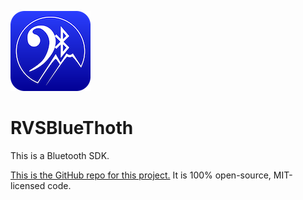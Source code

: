 ![Icon](https://github.com/RiftValleySoftware/BlueVanClef/raw/master/icon.png)

RVSBlueThoth
=

This is a Bluetooth SDK.

[This is the GitHub repo for this project.](https://github.com/RiftValleySoftware/BlueVanClef/tree/master/src/RVS_BlueThoth) It is 100% open-source, MIT-licensed code.
